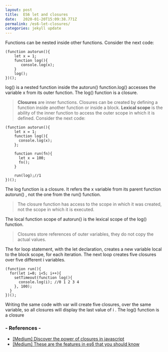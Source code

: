 ```yaml
---
layout: post
title:  ES6 let and closures
date:   2020-01-20T15:09:38.771Z
permalink: /es6-let-closures/
categories: jekyll update
---
```

Functions can be nested inside other functions. 
Consider the next code:

```
(function autorun(){
    let x = 1;
    function log(){ 
       console.log(x); 
    }
    log();
})();
```
log() is a nested function inside the autorun() function.log() accesses the variable x from its outer function. The log() function is a closure.

> **Closures** are inner functions. Closures can be created by defining a function inside another function or inside a block.
> **Lexical scope** is the ability of the inner function to access the outer scope in which it is defined.
Consider the next code:

```
(function autorun(){
    let x = 1;
    function log(){
      console.log(x);
    };
    
    function run(fn){
      let x = 100;
      fn();
    }
    
    run(log);//1
})();
```

The log function is a closure. It refers the x variable from its parent function autorun() , not the one from the run() function.
> The closure function has access to the scope in which it was created, not the scope in which it is executed.

The local function scope of autorun() is the lexical scope of the log() function.

> Closures store references of outer variables, they do not copy the actual values.

The for loop statement, with the let declaration, creates a new variable local to the block scope, for each iteration. The next loop creates five closures over five different i variables.

```
(function run(){
  for(let i=0; i<5; i++){
    setTimeout(function log(){
      console.log(i); //0 1 2 3 4
    }, 100);
  }
})();
```
Writing the same code with var will create five closures, over the same variable, so all closures will display the last value of i . The log() function is a closure



### - References -

- [[Medium] Discover the power of closures in javascript](https://medium.freecodecamp.org/discover-the-power-of-closures-in-javascript-5c472a7765d7)
- [[Medium] These are the features in es6 that you should know](https://medium.freecodecamp.org/these-are-the-features-in-es6-that-you-should-know-1411194c71cb)
